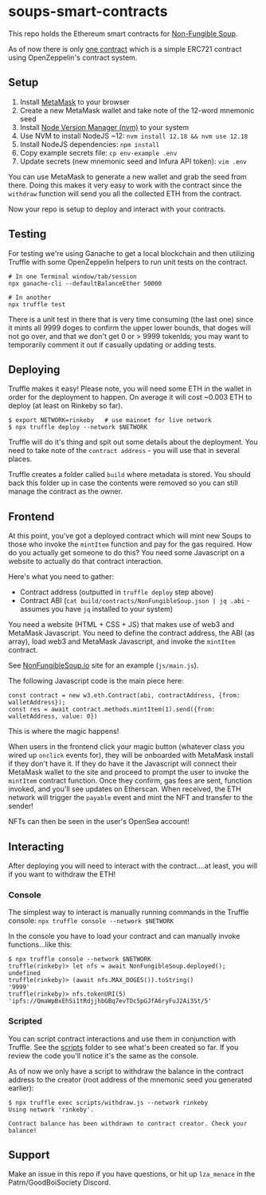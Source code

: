 # soups-smart-contracts

This repo holds the Ethereum smart contracts for [Non-Fungible Soup](https://NonFungibleSoup.io).

As of now there is only [one contract](./contracts/NonFungibleSoup.sol) which is a simple ERC721 contract using OpenZeppelin's contract system.

## Setup

1. Install [MetaMask](https://metamask.io/) to your browser
2. Create a new MetaMask wallet and take note of the 12-word mnemonic seed
3. Install [Node Version Manager (nvm)](https://github.com/nvm-sh/nvm) to your system
4. Use NVM to install NodeJS ~12: `nvm install 12.18 && nvm use 12.18`
5. Install NodeJS dependencies: `npm install`
6. Copy example secrets file: `cp env-example .env`
7. Update secrets (new mnemonic seed and Infura API token): `vim .env`

You can use MetaMask to generate a new wallet and grab the seed from there. Doing this makes it very easy to work with the contract since the `withdraw` function will send you all the collected ETH from the contract.

Now your repo is setup to deploy and interact with your contracts.

## Testing

For testing we're using Ganache to get a local blockchain and then utilizing Truffle with some OpenZeppelin helpers to run unit tests on the contract.

```
# In one Terminal window/tab/session
npx ganache-cli --defaultBalanceEther 50000

# In another
npx truffle test
```

There is a unit test in there that is very time consuming (the last one) since it mints all 9999 doges to confirm the upper lower bounds, that doges will not go over, and that we don't get 0 or > 9999 tokenIds; you may want to temporarily comment it out if casually updating or adding tests.

## Deploying

Truffle makes it easy! Please note, you will need some ETH in the wallet in order for the deployment to happen. On average it will cost ~0.003 ETH to deploy (at least on Rinkeby so far).

```
$ export NETWORK=rinkeby   # use mainnet for live network
$ npx truffle deploy --network $NETWORK
```

Truffle will do it's thing and spit out some details about the deployment. You need to take note of the `contract address` - you will use that in several places.

Truffle creates a folder called `build` where metadata is stored. You should back this folder up in case the contents were removed so you can still manage the contract as the owner.

## Frontend

At this point, you've got a deployed contract which will mint new Soups to those who invoke the `mintItem` function and pay for the gas required. How do you actually get someone to do this? You need some Javascript on a website to actually do that contract interaction.

Here's what you need to gather:
* Contract address (outputted in `truffle deploy` step above)
* Contract ABI (`cat build/contracts/NonFungibleSoup.json | jq .abi` - assumes you have `jq` installed to your system)

You need a website (HTML + CSS + JS) that makes use of web3 and MetaMask Javascript. You need to define the contract address, the ABI (as array), load web3 and MetaMask Javascript, and invoke the `mintItem` contract.

See [NonFungibleSoup.io](https://NonFungibleSoup.io/) site for an example (`js/main.js`).

The following Javascript code is the main piece here:

```
const contract = new w3.eth.Contract(abi, contractAddress, {from: walletAddress});
const res = await contract.methods.mintItem(1).send({from: walletAddress, value: 0})
```

This is where the magic happens!

When users in the frontend click your magic button (whatever class you wired up `onclick` events for), they will be onboarded with MetaMask install if they don't have it. If they do have it the Javascript will connect their MetaMask wallet to the site and proceed to prompt the user to invoke the `mintItem` contract function. Once they confirm, gas fees are sent, function invoked, and you'll see updates on Etherscan. When received, the ETH network will trigger the `payable` event and mint the NFT and transfer to the sender!

NFTs can then be seen in the user's OpenSea account!

## Interacting

After deploying you will need to interact with the contract....at least, you will if you want to withdraw the ETH!

### Console

The simplest way to interact is manually running commands in the Truffle console: `npx truffle console --network $NETWORK`

In the console you have to load your contract and can manually invoke functions...like this:

```
$ npx truffle console --network $NETWORK
truffle(rinkeby)> let nfs = await NonFungibleSoup.deployed();
undefined
truffle(rinkeby)> (await nfs.MAX_DOGES()).toString()
'9999'
truffle(rinkeby)> nfs.tokenURI(5)
'ipfs://QmaWpBxEhSi1tRdjjhbGBq7evTDc5pGJfA6ryFuJ2Ai3St/5'
```

### Scripted

You can script contract interactions and use them in conjunction with Truffle. See the [scripts](./scripts) folder to see what's been created so far. If you review the code you'll notice it's the same as the console.

As of now we only have a script to withdraw the balance in the contract address to the creator (root address of the mnemonic seed you generated earlier):

```
$ npx truffle exec scripts/withdraw.js --network rinkeby
Using network 'rinkeby'.

Contract balance has been withdrawn to contract creator. Check your balance!
```

## Support

Make an issue in this repo if you have questions, or hit up `lza_menace` in the Patrn/GoodBoiSociety Discord.
